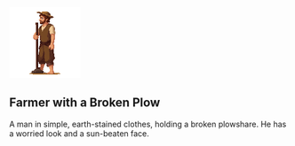 ![alt text](./farmer_broken_plow.png)

## Farmer with a Broken Plow

A man in simple, earth-stained clothes, holding a broken plowshare. He has a worried look and a sun-beaten face.
